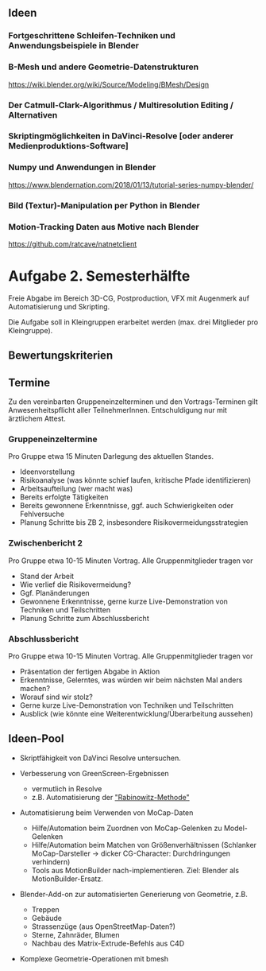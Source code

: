 
## Ideen

### Fortgeschrittene Schleifen-Techniken und Anwendungsbeispiele in Blender

### B-Mesh und andere Geometrie-Datenstrukturen

https://wiki.blender.org/wiki/Source/Modeling/BMesh/Design


### Der Catmull-Clark-Algorithmus / Multiresolution Editing / Alternativen

### Skriptingmöglichkeiten in DaVinci-Resolve [oder anderer Medienproduktions-Software]

### Numpy und Anwendungen in Blender

https://www.blendernation.com/2018/01/13/tutorial-series-numpy-blender/


### Bild (Textur)-Manipulation per Python in Blender



### Motion-Tracking Daten aus Motive nach Blender

https://github.com/ratcave/natnetclient






# Aufgabe 2. Semesterhälfte

Freie Abgabe im Bereich 3D-CG, Postproduction, VFX mit Augenmerk auf Automatisierung und Skripting.

Die Aufgabe soll in Kleingruppen erarbeitet werden (max. drei Mitglieder pro Kleingruppe).

## Bewertungskriterien



## Termine

Zu den vereinbarten Gruppeneinzelterminen und den Vortrags-Terminen gilt Anwesenheitspflicht aller TeilnehmerInnen. Entschuldigung nur mit ärztlichem Attest.

### Gruppeneinzeltermine 

Pro Gruppe etwa 15 Minuten Darlegung des aktuellen Standes. 

- Ideenvorstellung
- Risikoanalyse (was könnte schief laufen, kritische Pfade identifizieren)
- Arbeitsaufteilung (wer macht was)
- Bereits erfolgte Tätigkeiten
- Bereits gewonnene Erkenntnisse, ggf. auch Schwierigkeiten oder Fehlversuche
- Planung Schritte bis ZB 2, insbesondere Risikovermeidungsstrategien


### Zwischenbericht 2

Pro Gruppe etwa 10-15 Minuten Vortrag. Alle Gruppenmitglieder tragen vor

- Stand der Arbeit 
- Wie verlief die Risikovermeidung? 
- Ggf. Planänderungen
- Gewonnene Erkenntnisse, gerne kurze Live-Demonstration von Techniken und Teilschritten
- Planung Schritte zum Abschlussbericht


### Abschlussbericht

Pro Gruppe etwa 10-15 Minuten Vortrag. Alle Gruppenmitglieder tragen vor

- Präsentation der fertigen Abgabe in Aktion
- Erkenntnisse, Gelerntes, was würden wir beim nächsten Mal anders machen?
- Worauf sind wir stolz?
- Gerne kurze Live-Demonstration von Techniken und Teilschritten
- Ausblick (wie könnte eine Weiterentwicklung/Überarbeitung aussehen)



## Ideen-Pool

- Skriptfähigkeit von DaVinci Resolve untersuchen. 
- Verbesserung von GreenScreen-Ergebnissen
    - vermutlich in Resolve
    - z.B. Automatisierung der ["Rabinowitz-Methode"](https://www.youtube.com/watch?v=-UdeEEppEIA)

- Automatisierung beim Verwenden von MoCap-Daten
    - Hilfe/Automation beim Zuordnen von MoCap-Gelenken zu Model-Gelenken
    - Hilfe/Automation beim Matchen von Größenverhältnissen (Schlanker MoCap-Darsteller -> dicker CG-Character: Durchdringungen verhindern)
    - Tools aus MotionBuilder nach-implementieren. Ziel: Blender als MotionBuilder-Ersatz.

- Blender-Add-on zur automatisierten Generierung von Geometrie, z.B.
    - Treppen
    - Gebäude
    - Strassenzüge (aus OpenStreetMap-Daten?)
    - Sterne, Zahnräder, Blumen
    - Nachbau des Matrix-Extrude-Befehls aus C4D

- Komplexe Geometrie-Operationen mit bmesh
    
